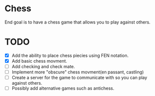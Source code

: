 # Chess

End goal is to have a chess game that allows you to
play against others.

# TODO
- [x] Add the ability to place chess piecies using FEN notation.
- [x] Add basic chess movment.
- [ ] Add checking and check mate.
- [ ] Implement more "obscure" chess movment(en passant, castling)
- [ ] Create a server for the game to communicate with so you
can play against others.
- [ ] Possibly add alternative games such as antichess.
